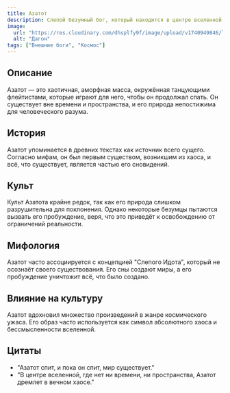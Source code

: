 ```yaml
---
title: Азатот
description: Слепой безумный бог, который находится в центре вселенной. Его пробуждение уничтожит реальность.
image:
  url: "https://res.cloudinary.com/dhsplfy9f/image/upload/v1740949846/lovecraft/vsf6zdgihwsjzdl4mifz.jpg"
  alt: "Дагон"
tags: ["Внешние боги", "Космос"]
---
```


## Описание

Азатот — это хаотичная, аморфная масса, окружённая танцующими флейтистами, которые играют для него, чтобы он продолжал спать. Он существует вне времени и пространства, и его природа непостижима для человеческого разума.

## История

Азатот упоминается в древних текстах как источник всего сущего. Согласно мифам, он был первым существом, возникшим из хаоса, и всё, что существует, является частью его сновидений.

## Культ

Культ Азатота крайне редок, так как его природа слишком разрушительна для поклонения. Однако некоторые безумцы пытаются вызвать его пробуждение, веря, что это приведёт к освобождению от ограничений реальности.

## Мифология

Азатот часто ассоциируется с концепцией "Слепого Идота", который не осознаёт своего существования. Его сны создают миры, а его пробуждение уничтожит всё, что было создано.

## Влияние на культуру

Азатот вдохновил множество произведений в жанре космического ужаса. Его образ часто используется как символ абсолютного хаоса и бессмысленности вселенной.

## Цитаты

- "Азатот спит, и пока он спит, мир существует."
- "В центре вселенной, где нет ни времени, ни пространства, Азатот дремлет в вечном хаосе."
